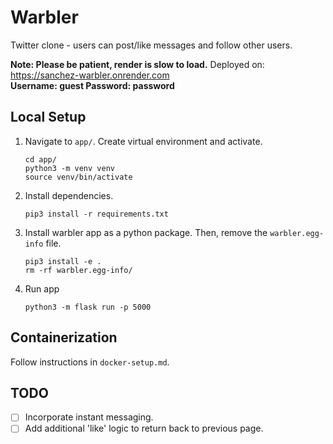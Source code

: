# Warbler
Twitter clone - users can post/like messages and follow other users.

**Note: Please be patient, render is slow to load.**
Deployed on: https://sanchez-warbler.onrender.com  
**Username: guest
Password: password**  

## Local Setup

1. Navigate to `app/`. Create virtual environment and activate.

    ```
    cd app/  
    python3 -m venv venv  
    source venv/bin/activate
    ```

2. Install dependencies.

    ```
    pip3 install -r requirements.txt
    ```

3. Install warbler app as a python package. Then, remove the `warbler.egg-info` file.

    ```
    pip3 install -e .
    rm -rf warbler.egg-info/
    ```

4. Run app
    ```
    python3 -m flask run -p 5000
    ```

## Containerization

Follow instructions in `docker-setup.md`.

## TODO

- [ ] Incorporate instant messaging.
- [ ] Add additional 'like' logic to return back to previous page.
